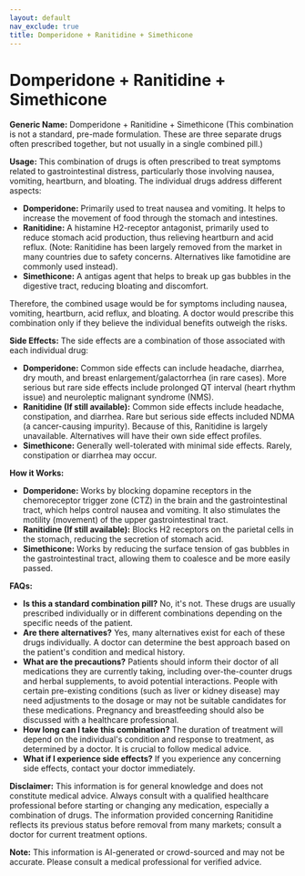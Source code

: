 ```yaml
---
layout: default
nav_exclude: true
title: Domperidone + Ranitidine + Simethicone
---
```


# Domperidone + Ranitidine + Simethicone

**Generic Name:** Domperidone + Ranitidine + Simethicone (This combination is not a standard, pre-made formulation.  These are three separate drugs often prescribed together, but not usually in a single combined pill.)

**Usage:**  This combination of drugs is often prescribed to treat symptoms related to gastrointestinal distress, particularly those involving nausea, vomiting, heartburn, and bloating. The individual drugs address different aspects:

* **Domperidone:** Primarily used to treat nausea and vomiting. It helps to increase the movement of food through the stomach and intestines.
* **Ranitidine:** A histamine H2-receptor antagonist, primarily used to reduce stomach acid production, thus relieving heartburn and acid reflux.  (Note: Ranitidine has been largely removed from the market in many countries due to safety concerns.  Alternatives like famotidine are commonly used instead).
* **Simethicone:** A antigas agent that helps to break up gas bubbles in the digestive tract, reducing bloating and discomfort.

Therefore, the combined usage would be for symptoms including nausea, vomiting, heartburn, acid reflux, and bloating.  A doctor would prescribe this combination only if they believe the individual benefits outweigh the risks.

**Side Effects:**  The side effects are a combination of those associated with each individual drug:

* **Domperidone:**  Common side effects can include headache, diarrhea, dry mouth, and breast enlargement/galactorrhea (in rare cases).  More serious but rare side effects include prolonged QT interval (heart rhythm issue) and neuroleptic malignant syndrome (NMS).
* **Ranitidine (If still available):**  Common side effects include headache, constipation, and diarrhea. Rare but serious side effects included  NDMA (a cancer-causing impurity). Because of this, Ranitidine is largely unavailable.  Alternatives will have their own side effect profiles.
* **Simethicone:** Generally well-tolerated with minimal side effects.  Rarely, constipation or diarrhea may occur.


**How it Works:**

* **Domperidone:** Works by blocking dopamine receptors in the chemoreceptor trigger zone (CTZ) in the brain and the gastrointestinal tract, which helps control nausea and vomiting. It also stimulates the motility (movement) of the upper gastrointestinal tract.
* **Ranitidine (If still available):** Blocks H2 receptors on the parietal cells in the stomach, reducing the secretion of stomach acid.
* **Simethicone:**  Works by reducing the surface tension of gas bubbles in the gastrointestinal tract, allowing them to coalesce and be more easily passed.


**FAQs:**

* **Is this a standard combination pill?** No, it's not. These drugs are usually prescribed individually or in different combinations depending on the specific needs of the patient.
* **Are there alternatives?** Yes, many alternatives exist for each of these drugs individually.  A doctor can determine the best approach based on the patient's condition and medical history.
* **What are the precautions?**  Patients should inform their doctor of all medications they are currently taking, including over-the-counter drugs and herbal supplements, to avoid potential interactions.  People with certain pre-existing conditions (such as liver or kidney disease) may need adjustments to the dosage or may not be suitable candidates for these medications.  Pregnancy and breastfeeding should also be discussed with a healthcare professional.
* **How long can I take this combination?**  The duration of treatment will depend on the individual's condition and response to treatment, as determined by a doctor.  It is crucial to follow medical advice.
* **What if I experience side effects?** If you experience any concerning side effects, contact your doctor immediately.


**Disclaimer:** This information is for general knowledge and does not constitute medical advice. Always consult with a qualified healthcare professional before starting or changing any medication, especially a combination of drugs.  The information provided concerning Ranitidine reflects its previous status before removal from many markets;  consult a doctor for current treatment options.


**Note:** This information is AI-generated or crowd-sourced and may not be accurate. Please consult a medical professional for verified advice.